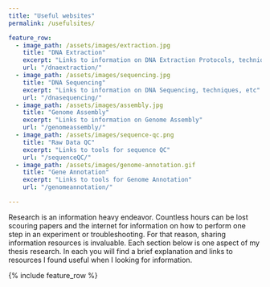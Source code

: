 ```yaml
---
title: "Useful websites"
permalink: /usefulsites/

feature_row:
  - image_path: /assets/images/extraction.jpg
    title: "DNA Extraction"
    excerpt: "Links to information on DNA Extraction Protocols, techniques, etc"
    url: "/dnaextraction/"
  - image_path: /assets/images/sequencing.jpg
    title: "DNA Sequencing"
    excerpt: "Links to information on DNA Sequencing, techniques, etc"
    url: "/dnasequencing/"
  - image_path: /assets/images/assembly.jpg
    title: "Genome Assembly"
    excerpt: "Links to information on Genome Assembly"
    url: "/genomeassembly/"
  - image_path: /assets/images/sequence-qc.png
    title: "Raw Data QC"
    excerpt: "Links to tools for sequence QC"
    url: "/sequenceQC/"
  - image_path: /assets/images/genome-annotation.gif
    title: "Gene Annotation"
    excerpt: "Links to tools for Genome Annotation"
    url: "/genomeannotation/"

---
```


Research is an information heavy endeavor. Countless hours can be lost scouring papers and the internet for information on how to perform one step in an experiment or troubleshooting. For that reason, sharing information resources is invaluable. Each section below is one aspect of my thesis research. In each you will find a brief explanation and links to resources I found useful when I looking for information.  

{% include feature_row %}



